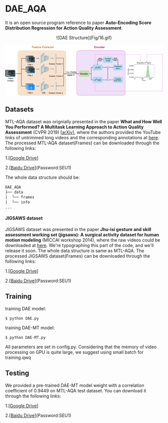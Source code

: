 # DAE_AQA
It is an open source program reference to paper **Auto-Encoding Score Distribution Regression for Action Quality Assessment**.

<div align=center>
![DAE Structure](Fig/16.gif)
</div>

 ![DAE Structure](Fig/Structure.png)

 
## Datasets
MTL-AQA dataset was orignially presented in the paper __What and How Well You Performed? A Multitask Learning Approach to Action Quality Assessment__ (CVPR 2019) \[[arXiv](https://arxiv.org/abs/1904.04346)\], where the authors provided the YouTube links of untrimmed long videos and the corresponding annotations at [here](https://github.com/ParitoshParmar/MTL-AQA/tree/master/MTL-AQA_dataset_release). The processed MTL-AQA dataset(Frames) can be downloaded through the following links:

1.[[Google Drive](https://drive.google.com/file/d/)]

2.[[Baidu Drive](https://pan.baidu.com/s/1-EH7Q0LtaDCicateuT9mFg)](Password:SEU1)

The whole data structure should be:
```
DAE_AQA
├── data
|  └── frames
|  └── info
...
```
#### JIGSAWS dataset
JIGSAWS dataset was presented in the paper __Jhu-isi gesture and skill assessment working set (jigsaws): A surgical activity dataset for human motion modeling__ (MICCAI workshop 2014), where the raw videos could be downloaded at [here](https://cirl.lcsr.jhu.edu/research/hmm/datasets/jigsaws_release/). We're typographing this part of the code, and we'll release it soon. The whole data structure is same as MTL-AQA. The processed JIGSAWS dataset(Frames) can be downloaded through the following links:

1.[[Google Drive](https://drive.google.com/file/d/)]

2.[[Baidu Drive](https://pan.baidu.com/s/1-EH7Q0LtaDCicateuT9mFg)](Password:SEU1)

## Training

training DAE model:
~~~shell
$ python DAE.py
~~~

training DAE-MT model:
~~~shell
$ python DAE-MT.py
~~~

All parameters are set in config.py. Considering that the memory of video processing on GPU is quite large, we suggest using small batch for training.qwq

## Testing

We provided a pre-trained DAE-MT model weight with a correlation coefficient of 0.9449 on MTL-AQA test dataset. You can download it through the following links:

1.[[Google Drive](https://drive.google.com/file/d/)]

2.[[Baidu Drive](https://pan.baidu.com/s/1-EH7Q0LtaDCicateuT9mFg)](Password:SEU1)

